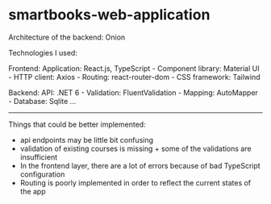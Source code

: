 ﻿# smartbooks-web-application

Architecture of the backend: Onion 

Technologies I used:

Frontend:
  Application: React.js, TypeScript
    - Component library: Material UI
    - HTTP client: Axios
    - Routing: react-router-dom
    - CSS framework: Tailwind
    
Backend:
  API: .NET 6
    - Validation: FluentValidation
    - Mapping: AutoMapper
    - Database: Sqlite
    ...
    
---

Things that could be better implemented:
- api endpoints may be little bit confusing
- validation of existing courses is missing + some of the validations are insufficient
- In the frontend layer, there are a lot of errors because of bad TypeScript configuration
- Routing is poorly implemented in order to reflect the current states of the app
